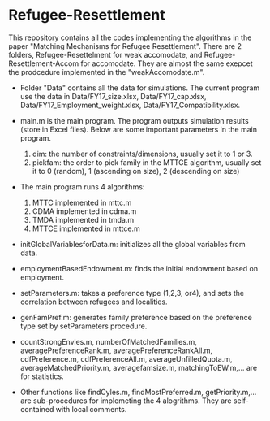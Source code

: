 # Refugee-Resettlement

This repository contains all the codes implementing the algorithms in the paper "Matching Mechanisms for Refugee Resettlement". 
There are 2 folders, Refugee-Resettelment for weak accomodate, and Refugee-Resettlement-Accom for accomodate. They are almost the same exepcet the prodcedure implemented in the "weakAccomodate.m". 
  - Folder "Data" contains all the data for simulations. The current program use the data in Data/FY17_size.xlsx, Data/FY17_cap.xlsx, Data/FY17_Employment_weight.xlsx,       Data/FY17_Compatibility.xlsx. 
  
  - main.m is the main program. The program outputs simulation results (store in Excel files).
    Below are some important parameters in the main program. 
      1. dim: the number of constraints/dimensions, usually set it to 1 or 3. 
      2. pickfam: the order to pick family in the MTTCE algorithm, usually set it to 0 (random), 1 (ascending on size), 2 (descending on size)
      
  - The main program runs 4 algorithms:
      1. MTTC implemented in mttc.m 
      2. CDMA implemented in cdma.m 
      3. TMDA implemented in tmda.m
      4. MTTCE implemented in mttce.m
      
  - initGlobalVariablesforData.m: initializes all the global variables from data. 
  
  - employmentBasedEndowment.m: finds the initial endowment based on employment.
  
  - setParameters.m: takes a preference type (1,2,3, or4), and sets the correlation between refugees and localities.  
  
  - genFamPref.m: generates family preference based on the preference type set by setParameters procedure. 
  
  - countStrongEnvies.m, numberOfMatchedFamilies.m, averagePreferenceRank.m, averagePreferenceRankAll.m, cdfPreference.m, cdfPreferenceAll.m, averageUnfilledQuota.m, 
  averageMatchedPriority.m, averagefamsize.m, matchingToEW.m,... are for statistics.
  
  - Other functions like findCyles.m, findMostPreferred.m, getPriority.m,... are sub-procedures for implemeting the 4 alogrithms. They are self-contained with local comments.  
  


